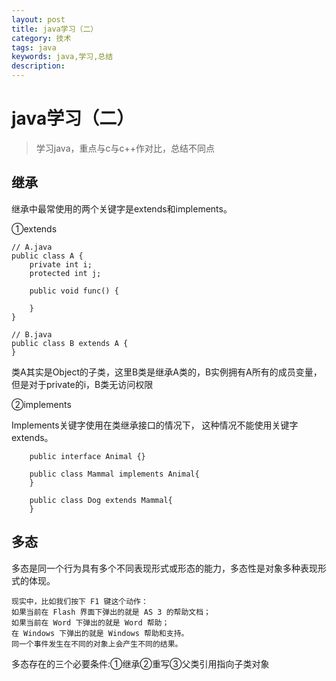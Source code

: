 ```yaml
---
layout: post
title: java学习（二）
category: 技术
tags: java
keywords: java,学习,总结
description: 
---
```


# java学习（二）

> 学习java，重点与c与c++作对比，总结不同点

## 继承
继承中最常使用的两个关键字是extends和implements。

①extends

    // A.java
    public class A {
        private int i;
        protected int j;
     
        public void func() {
     
        }
    }
    
    // B.java
    public class B extends A {
    }


类A其实是Object的子类，这里B类是继承A类的，B实例拥有A所有的成员变量，但是对于private的i，B类无访问权限

②implements

Implements关键字使用在类继承接口的情况下， 这种情况不能使用关键字extends。

        public interface Animal {}
        
        public class Mammal implements Animal{
        }
        
        public class Dog extends Mammal{
        }

## 多态

多态是同一个行为具有多个不同表现形式或形态的能力，多态性是对象多种表现形式的体现。

    现实中，比如我们按下 F1 键这个动作：
    如果当前在 Flash 界面下弹出的就是 AS 3 的帮助文档；
    如果当前在 Word 下弹出的就是 Word 帮助；
    在 Windows 下弹出的就是 Windows 帮助和支持。
    同一个事件发生在不同的对象上会产生不同的结果。

多态存在的三个必要条件:①继承②重写③父类引用指向子类对象
